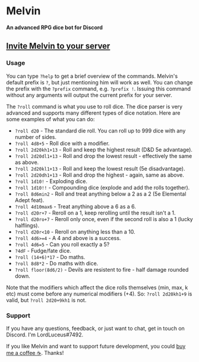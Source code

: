# Melvin

**An advanced RPG dice bot for Discord**

## [Invite Melvin to your server](https://discord.com/api/oauth2/authorize?client_id=813806889657434173&permissions=0&scope=bot)

### Usage

You can type `?help` to get a brief overview of the commands. Melvin's default prefix is `?`, but just mentioning him will work as well. You can change the prefix with the `?prefix` command, e.g. `?prefix !`. Issuing this command without any arguments will output the current prefix for your server.

The `?roll` command is what you use to roll dice. The dice parser is very advanced and supports many different types of dice notation. Here are some examples of what you can do:

- `?roll d20` - The standard die roll. You can roll up to 999 dice with any number of sides.
- `?roll 4d8+5` - Roll dice with a modifier.
- `?roll 2d20kh1+13` - Roll and keep the highest result (D&D 5e advantage).
- `?roll 2d20dl1+13` - Roll and drop the lowest result - effectively the same as above.
- `?roll 2d20kl1+13` - Roll and keep the lowest result (5e disadvantage).
- `?roll 2d20dh1+13` - Roll and drop the highest - again, same as above.
- `?roll 1d10!` - Exploding dice.
- `?roll 1d10!!` - Compounding dice (explode and add the rolls together).
- `?roll 8d6min2` - Roll and treat anything below a 2 as a 2 (5e Elemental Adept feat).
- `?roll 4d10max6` - Treat anything above a 6 as a 6.
- `?roll d20r+7` - Reroll on a 1, keep rerolling until the result isn't a 1.
- `?roll d20ro+7` - Reroll only once, even if the second roll is also a 1 (lucky halflings).
- `?roll d20r<10` - Reroll on anything less than a 10.
- `?roll 4d6>=4` - A 4 and above is a success.
- `?roll 4d6=5` - Can you roll exactly a 5?
- `?4dF` - Fudge/fate dice.
- `?roll (14+6)*17` - Do maths.
- `?roll 8d8*2` - Do maths with dice.
- `?roll floor(8d6/2)` - Devils are resistent to fire - half damage rounded down.

Note that the modifiers which affect the dice rolls themselves (min, max, k etc) must come before any numerical modifiers (+4). So: `?roll 2d20kh1+9` is valid, but `?roll 2d20+9kh1` is not.

### Support

If you have any questions, feedback, or just want to chat, get in touch on Discord. I'm LordLuceus#7492.

If you like Melvin and want to support future development, you could [buy me a coffee ☕](https://paypal.me/luceusproductions). Thanks!
